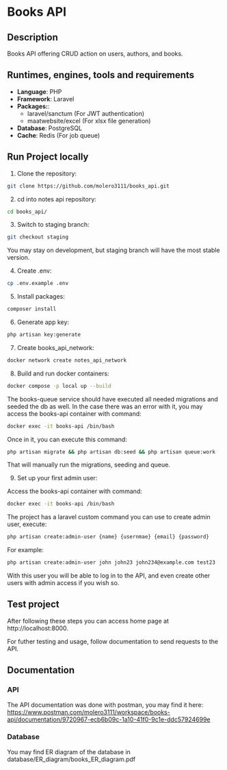 # Books API

## Description

Books API offering CRUD action on users, authors, and books.

##  Runtimes, engines, tools and requirements

- **Language**: PHP
- **Framework**: Laravel
- **Packages:**: 
    - laravel/sanctum (For JWT authentication)
    - maatwebsite/excel (For xlsx file generation)
- **Database**: PostgreSQL
- **Cache**: Redis (For job queue)

## Run Project locally

1. Clone the repository:

```bash
git clone https://github.com/molero3111/books_api.git
```

2. cd into notes api repository:

```bash
cd books_api/
```

3. Switch to staging branch:
```bash
git checkout staging
```
You may stay on development, but staging branch will have the most stable version.

4. Create .env:

```bash
cp .env.example .env
```

5. Install packages:

```bash
composer install
```

6. Generate app key:

```bash
php artisan key:generate
```

7. Create books_api_network:

```bash
docker network create notes_api_network
```

8. Build and run docker containers:

```bash
docker compose -p local up --build
```

The books-queue service should have executed all needed migrations and seeded the db as well.
In the case there was an error with it, you may access the books-api container with command: 
```bash
docker exec -it books-api /bin/bash
```

Once in it, you can execute this command: 
```bash
php artisan migrate && php artisan db:seed && php artisan queue:work
```
That will manually run the migrations, seeding and queue.

9. Set up your first admin user:

Access the books-api container with command:
```bash
docker exec -it books-api /bin/bash
```
The project has a laravel custom command you can use to create admin user, execute: 
```bash
php artisan create:admin-user {name} {usernmae} {email} {password}
```
For example: 
```bash
php artisan create:admin-user john john23 john234@example.com test23
```

With this user you will be able to log in to the API, and even create other users with admin access if you wish so.

## Test project

After following these steps you can access home page at http://localhost:8000. 

For futher testing and usage, follow documentation to send requests to the API.

## Documentation

### API
The API documentation was done with postman, you may find it here: 
https://www.postman.com/molero3111/workspace/books-api/documentation/9720967-ecb6b09c-1a10-41f0-9c1e-ddc57924699e

### Database
You may find ER diagram of the database in database/ER_diagram/books_ER_diagram.pdf
